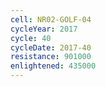 ```yaml
---
cell: NR02-GOLF-04
cycleYear: 2017
cycle: 40
cycleDate: 2017-40
resistance: 901000
enlightened: 435000
---
```

